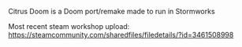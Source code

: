 Citrus Doom is a Doom port/remake made to run in Stormworks

Most recent steam workshop upload:
https://steamcommunity.com/sharedfiles/filedetails/?id=3461508998
